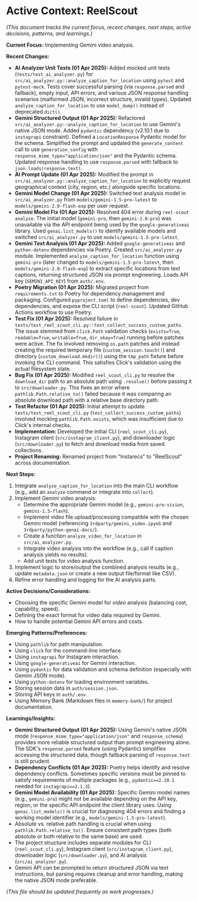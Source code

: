 # Active Context: ReelScout

*(This document tracks the current focus, recent changes, next steps, active decisions, patterns, and learnings.)*

**Current Focus:** Implementing Gemini video analysis.

**Recent Changes:**
*   **AI Analyzer Unit Tests (01 Apr 2025):** Added mocked unit tests (`tests/test_ai_analyzer.py`) for `src/ai_analyzer.py::analyze_caption_for_location` using `pytest` and `pytest-mock`. Tests cover successful parsing (via `response.parsed` and fallback), empty input, API errors, and various JSON response handling scenarios (malformed JSON, incorrect structure, invalid types). Updated `analyze_caption_for_location` to use `model_dump()` instead of deprecated `dict()`.
*   **Gemini Structured Output (01 Apr 2025):** Refactored `src/ai_analyzer.py::analyze_caption_for_location` to use Gemini's native JSON mode. Added `pydantic` dependency (v2.10.1 due to `instagrapi` constraint). Defined a `LocationResponse` Pydantic model for the schema. Simplified the prompt and updated the `generate_content` call to use `generation_config` with `response_mime_type="application/json"` and the Pydantic schema. Updated response handling to use `response.parsed` with fallback to `json.loads(response.text)`.
*   **AI Prompt Update (01 Apr 2025):** Modified the prompt in `src/ai_analyzer.py::analyze_caption_for_location` to explicitly request geographical context (city, region, etc.) alongside specific locations.
*   **Gemini Model Change (01 Apr 2025):** Switched text analysis model in `src/ai_analyzer.py` from `models/gemini-1.5-pro-latest` to `models/gemini-2.0-flash-exp` per user request.
*   **Gemini Model Fix (01 Apr 2025):** Resolved 404 error during `reel-scout analyze`. The initial model (`gemini-pro`, then `gemini-1.0-pro`) was unavailable via the API endpoint being used by the `google-generativeai` library. Used `genai.list_models()` to identify available models and switched `src/ai_analyzer.py` to use `models/gemini-1.5-pro-latest`.
*   **Gemini Text Analysis (01 Apr 2025):** Added `google-generativeai` and `python-dotenv` dependencies via Poetry. Created `src/ai_analyzer.py` module. Implemented `analyze_caption_for_location` function using `gemini-pro` (later changed to `models/gemini-1.5-pro-latest`, then `models/gemini-2.0-flash-exp`) to extract specific locations from text captions, returning structured JSON via prompt engineering. Loads API key (`GEMINI_API_KEY`) from `auth/.env`.
*   **Poetry Migration (01 Apr 2025):** Migrated project from `requirements.txt` to Poetry for dependency management and packaging. Configured `pyproject.toml` to define dependencies, dev dependencies, and expose the CLI script (`reel-scout`). Updated GitHub Actions workflow to use Poetry.
*   **Test Fix (01 Apr 2025):** Resolved failure in `tests/test_reel_scout_cli.py::test_collect_success_custom_paths`. The issue stemmed from `click.Path` validation checks (`exists=True`, `readable=True`, `writable=True`, `dir_okay=True`) running before patches were active. The fix involved removing `os.path` patches and instead creating the required temporary file (`custom_session.touch()`) and directory (`custom_download.mkdir()`) using the `tmp_path` fixture before invoking the CLI command. This satisfies Click's validation using the actual filesystem state.
*   **Bug Fix (01 Apr 2025):** Modified `reel_scout_cli.py` to resolve the `download_dir` path to an absolute path using `.resolve()` before passing it to `src/downloader.py`. This fixes an error where `pathlib.Path.relative_to()` failed because it was comparing an absolute download path with a relative base directory path.
*   **Test Refactor (01 Apr 2025):** Initial attempt to update `tests/test_reel_scout_cli.py` (`test_collect_success_custom_paths`) involved mocking `pathlib.Path.exists`, which was insufficient due to Click's internal checks.
*   **Implementation:** Developed the initial CLI (`reel_scout_cli.py`), Instagram client (`src/instagram_client.py`), and downloader logic (`src/downloader.py`) to fetch and download media from saved collections.
*   **Project Renaming:** Renamed project from "Instarecs" to "ReelScout" across documentation.

**Next Steps:**
1.  Integrate `analyze_caption_for_location` into the main CLI workflow (e.g., add an `analyze` command or integrate into `collect`).
2.  Implement Gemini video analysis:
    *   Determine the appropriate Gemini model (e.g., `gemini-pro-vision`, `gemini-1.5-flash`).
    *   Implement video file upload/processing compatible with the chosen Gemini model (referencing `3rdparty/gemini_video.ipynb` and `3rdparty/python-genai-docs/`).
    *   Create a function `analyze_video_for_location` in `src/ai_analyzer.py`.
    *   Integrate video analysis into the workflow (e.g., call if caption analysis yields no results).
    *   Add unit tests for video analysis function.
3.  Implement logic to store/output the combined analysis results (e.g., update `metadata.json` or create a new output file/format like CSV).
4.  Refine error handling and logging for the AI analysis parts.

**Active Decisions/Considerations:**
*   Choosing the specific Gemini model for *video* analysis (balancing cost, capability, speed).
*   Defining the exact format for video data required by Gemini.
*   How to handle potential Gemini API errors and costs.

**Emerging Patterns/Preferences:**
*   Using `pathlib` for path manipulation.
*   Using `click` for the command-line interface.
*   Using `instagrapi` for Instagram interaction.
*   Using `google-generativeai` for Gemini interaction.
*   Using `pydantic` for data validation and schema definition (especially with Gemini JSON mode).
*   Using `python-dotenv` for loading environment variables.
*   Storing session data in `auth/session.json`.
*   Storing API keys in `auth/.env`.
*   Using Memory Bank (Markdown files in `memory-bank/`) for project documentation.

**Learnings/Insights:**
*   **Gemini Structured Output (01 Apr 2025):** Using Gemini's native JSON mode (`response_mime_type="application/json"` and `response_schema`) provides more reliable structured output than prompt engineering alone. The SDK's `response.parsed` feature (using Pydantic) simplifies accessing the structured data, though fallback parsing of `response.text` is still prudent.
*   **Dependency Conflicts (01 Apr 2025):** Poetry helps identify and resolve dependency conflicts. Sometimes specific versions must be pinned to satisfy requirements of multiple packages (e.g., `pydantic==2.10.1` needed for `instagrapi==2.1.3`).
*   **Gemini Model Availability (01 Apr 2025):** Specific Gemini model names (e.g., `gemini-pro`) might not be available depending on the API key, region, or the specific API endpoint the client library uses. Using `genai.list_models()` is crucial for diagnosing 404 errors and finding a working model identifier (e.g., `models/gemini-1.5-pro-latest`).
*   Absolute vs. relative path handling is crucial when using `pathlib.Path.relative_to()`. Ensure consistent path types (both absolute or both relative to the same base) are used.
*   The project structure includes separate modules for CLI (`reel_scout_cli.py`), Instagram client (`src/instagram_client.py`), downloader logic (`src/downloader.py`), and AI analysis (`src/ai_analyzer.py`).
*   Gemini API *can* be prompted to return structured JSON via text instructions, but parsing requires cleanup and error handling, making the native JSON mode preferable.

*(This file should be updated frequently as work progresses.)*
